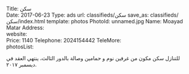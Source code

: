 Title:          سكن   
Date:           2017-06-23
Type:           ads
url:            classifieds/سكن 
save_as:        classifieds/سكن/index.html
template:       photos
PhotoId:        unnamed.jpg
Name:           Moayad Matar
Address:        
website:        
Price:          1140
Telephone:      2024154442
TeleMore:       
photosList:     

للتنازل سكن مكون من غرفين نوم و حمامين وصالة بالدور الثالث، ينتهي العقد في ديسمبر ٢٠١٧. 
